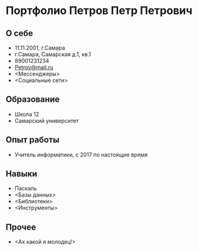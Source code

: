 # Портфолио Петров Петр Петрович
## О себе
* 11.11.2001, г.Самара
* г.Самара, Самарская д.1, кв.1
* 89001231234
* Petrov@mail.ru
* <Мессенджеры>
* <Социальные сети>
## Образование
* Школа 12
* Самарский университет
## Опыт работы
* Учитель информатики, с 2017 по настоящие время
## Навыки
* Паскаль
* <Базы данных>
* <Библиотеки>
* <Инструменты>
## Прочее
* <Ах какой я молодец!>
